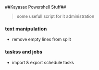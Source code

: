 ##Kayasax Powershell Stuff##

>some usefull script for it administration

### text manipulation
* remove empty lines from split

### taskss and jobs
* import & export  schedule tasks
